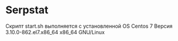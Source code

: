 # Serpstat
Скрипт start.sh выполняется с установленной OS Centos 7 
Версия 3.10.0-862.el7.x86_64 х86_64 GNU/Linux


